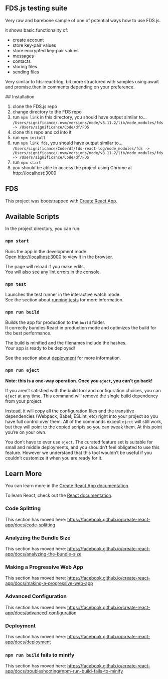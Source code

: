 ## FDS.js testing suite
Very raw and barebone sample of one of potential ways how to use FDS.js. 

it shows basic functionality of:
 - create account
 - store key-pair values
 - store encrypted key-pair values
 - messages
 - contacts 
 - storing files
 - sending files

 Very similar to fds-react-log, bit more structured with samples using await and promise.then in comments depending on your preference.

## Installation

1. clone the FDS.js repo
2. change directory to the FDS repo
3. run `npm link` in this directory, you should have output similar to...
`/Users/significance/.nvm/versions/node/v8.11.2/lib/node_modules/fds -> /Users/significance/Code/df/FDS`
4. clone this repo and cd into it
5. run `npm install`
6. run `npm link fds`, you should have output similar to...
`/Users/significance/Code/df/fds-react-log/node_modules/fds -> /Users/significance/.nvm/versions/node/v8.11.2/lib/node_modules/fds -> /Users/significance/Code/df/FDS`
7. run `npm start`
8. you should be able to access the project using Chrome at http://localhost:3000


## FDS


This project was bootstrapped with [Create React App](https://github.com/facebook/create-react-app).


## Available Scripts

In the project directory, you can run:

### `npm start`

Runs the app in the development mode.<br>
Open [http://localhost:3000](http://localhost:3000) to view it in the browser.

The page will reload if you make edits.<br>
You will also see any lint errors in the console.

### `npm test`

Launches the test runner in the interactive watch mode.<br>
See the section about [running tests](https://facebook.github.io/create-react-app/docs/running-tests) for more information.

### `npm run build`

Builds the app for production to the `build` folder.<br>
It correctly bundles React in production mode and optimizes the build for the best performance.

The build is minified and the filenames include the hashes.<br>
Your app is ready to be deployed!

See the section about [deployment](https://facebook.github.io/create-react-app/docs/deployment) for more information.

### `npm run eject`

**Note: this is a one-way operation. Once you `eject`, you can’t go back!**

If you aren’t satisfied with the build tool and configuration choices, you can `eject` at any time. This command will remove the single build dependency from your project.

Instead, it will copy all the configuration files and the transitive dependencies (Webpack, Babel, ESLint, etc) right into your project so you have full control over them. All of the commands except `eject` will still work, but they will point to the copied scripts so you can tweak them. At this point you’re on your own.

You don’t have to ever use `eject`. The curated feature set is suitable for small and middle deployments, and you shouldn’t feel obligated to use this feature. However we understand that this tool wouldn’t be useful if you couldn’t customize it when you are ready for it.

## Learn More

You can learn more in the [Create React App documentation](https://facebook.github.io/create-react-app/docs/getting-started).

To learn React, check out the [React documentation](https://reactjs.org/).

### Code Splitting

This section has moved here: https://facebook.github.io/create-react-app/docs/code-splitting

### Analyzing the Bundle Size

This section has moved here: https://facebook.github.io/create-react-app/docs/analyzing-the-bundle-size

### Making a Progressive Web App

This section has moved here: https://facebook.github.io/create-react-app/docs/making-a-progressive-web-app

### Advanced Configuration

This section has moved here: https://facebook.github.io/create-react-app/docs/advanced-configuration

### Deployment

This section has moved here: https://facebook.github.io/create-react-app/docs/deployment

### `npm run build` fails to minify

This section has moved here: https://facebook.github.io/create-react-app/docs/troubleshooting#npm-run-build-fails-to-minify
